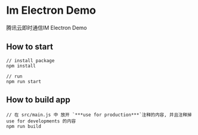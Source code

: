 # Im Electron Demo
腾讯云即时通信IM Electron Demo

## How to start
```
// install package
npm install

// run 
npm run start
```

## How to build app
```
// 在 src/main.js 中 放开 `***use for production***`注释的内容, 并且注释掉use for developments 的内容
npm run build
```

